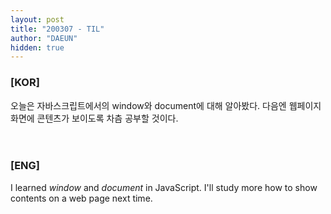 ```yaml
---
layout: post
title: "200307 - TIL"
author: "DAEUN"
hidden: true
---
```


### [KOR]
오늘은 자바스크립트에서의 window와 document에 대해 알아봤다. 다음엔 웹페이지 화면에 콘텐츠가 보이도록 차츰 공부할 것이다.
<br><br><br>
### [ENG]
I learned _window_ and _document_ in JavaScript. I'll study more how to show contents on a web page next time.